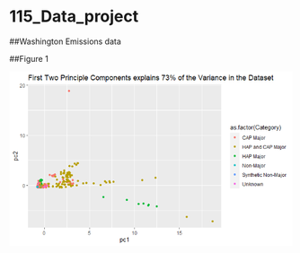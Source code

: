 # 115_Data_project

##Washington Emissions data

##Figure 1

<img src="https://raw.githubusercontent.com/weyo3/115_Data_project/main/Hwk11_1a.png">
